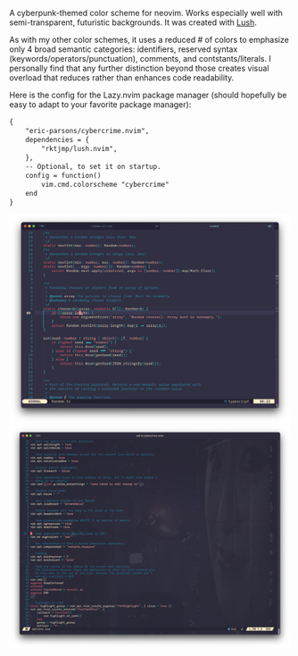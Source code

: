 A cyberpunk-themed color scheme for neovim. Works especially well with
semi-transparent, futuristic backgrounds. It was created with
[Lush](http://git.io/lush.nvim).

As with my other color schemes, it uses a reduced # of colors to emphasize only
4 broad semantic categories: identifiers, reserved syntax
(keywords/operators/punctuation), comments, and contstants/literals. I
personally find that any further distinction beyond those creates visual
overload that reduces rather than enhances code readability.

Here is the config for the Lazy.nvim package manager (should hopefully be easy
to adapt to your favorite package manager):

```
{
    "eric-parsons/cybercrime.nvim",
    dependencies = {
        "rktjmp/lush.nvim",
    },
    -- Optional, to set it on startup.
    config = function()
        vim.cmd.colorscheme "cybercrime"
    end
}
```

![Screenshot 1](screenshots/cybercrime1.png)
![Screenshot 2](screenshots/cybercrime2.png)
